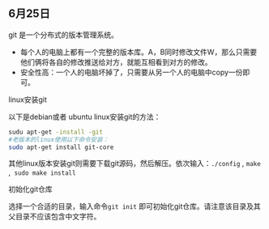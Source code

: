 ## 6月25日

git 是一个分布式的版本管理系统。

* 每个人的电脑上都有一个完整的版本库。A，B同时修改文件W，那么只需要他们俩将各自的修改推送给对方，就能互相看到对方的修改。
* 安全性高：一个人的电脑坏掉了，只需要从另一个人的电脑中copy一份即可。



linux安装git

以下是debian或者 ubuntu linux安装git的方法：

```bash
sudu apt-get -install -git
#老版本的linux使用以下命令安装：
sudo apt-get install git-core
```



其他linux版本安装git则需要下载git源码，然后解压。依次输入：`./config` , `make` ,` sudo make install`



初始化git仓库

选择一个合适的目录，输入命令`git init` 即可初始化git仓库。请注意该目录及其父目录不应该包含中文字符。